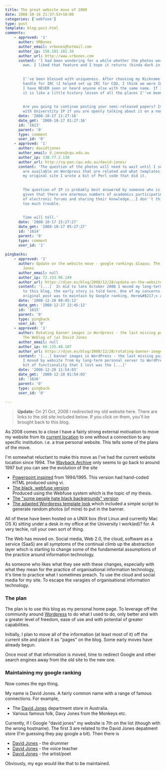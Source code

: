 ```yaml
---
title: The great website move of 2008
date: 2008-10-16 21:37:53+10:00
categories: ['webfuse']
type: post
template: blog-post.html
comments:
    - approved: '1'
      author: VRBones
      author_email: vrbones@hotmail.com
      author_ip: 150.101.181.34
      author_url: http://www.vrbones.com
      content: 'I had been wondering for a while whether the photos were stock or your
        own. I liked that feature and I hope it returns (kinda dark in here ATM)
    
    
        I''ve been blessed with uniqueness. After choosing my Nickname (VRBones) as a
        handle for IRC (I helped set up IRC for CQU, I think we were 2nd or 3rd in Australia),
        I have NEVER seen or heard anyone else with the same name. If I google for ''VRBones''
        it is like a little history lesson of all the places I''ve been on the net.
    
    
        Are you going to continue posting your semi-released papers? Is there any issues
        with Universtity IP if you are openly talking about it on a non-uni site?'
      date: '2008-10-17 11:27:16'
      date_gmt: '2008-10-17 01:27:16'
      id: '1613'
      parent: '0'
      type: comment
      user_id: '0'
    - approved: '1'
      author: davidtjones
      author_email: d.jones@cqu.edu.au
      author_ip: 138.77.2.130
      author_url: http://cq-pan.cqu.edu.au/david-jones/
      content: 'The question of the photos will need to wait until I see what plugins
        are available on Wordpress that are related and what templates they fit within.  On
        my original site I wrote a bit of Perl code that did it.
    
    
        The question of IP is probably best answered by someone who is an IP expert.  But,
        given that there are enormous numbers of academics participating in all sorts
        of electronic forums and sharing their knowledge...I don''t think I''ll get into
        too much trouble.
    
    
        Time will tell.'
      date: '2008-10-17 15:27:27'
      date_gmt: '2008-10-17 05:27:27'
      id: '1614'
      parent: '0'
      type: comment
      user_id: '1'
    
pingbacks:
    - approved: '1'
      author: Update on the website move - google rankings &laquo; The Weblog of (a) David
        Jones
      author_email: null
      author_ip: 72.233.96.149
      author_url: https://djon.es/blog/2008/12/28/update-on-the-website-move-google-rankings/
      content: '[...]  In mid to late October 2008 I moved my long-term personal website
        to this blog, the early story is told here. One of my concerns voiced in that
        original post was to maintain by Google ranking. Here&#8217;s an [...]'
      date: '2008-12-28 08:45:12'
      date_gmt: '2008-12-27 22:45:12'
      id: '1615'
      parent: '0'
      type: pingback
      user_id: '0'
    - approved: '1'
      author: Rotating banner images in Wordpress - the last missing puzzle piece &laquo;
        The Weblog of (a) David Jones
      author_email: null
      author_ip: 66.135.48.187
      author_url: https://djon.es/blog/2008/12/28/rotating-banner-images-in-wordpress-the-last-missing-puzzle-piece/
      content: '[...] banner images in WordPress - the last missing puzzle&nbsp;piece  When
        I moved by website from my long-term personal server to WordPress.com the one
        bit of functionality that I lost was the [...]'
      date: '2008-12-28 11:54:03'
      date_gmt: '2008-12-28 01:54:03'
      id: '1616'
      parent: '0'
      type: pingback
      user_id: '0'
    
---
```

> **Update:** On 21 Oct, 2008 I redirected my old website here. There are links to the old site included below. If you click on them, you'll be brought back to this blog.

As 2008 comes to a close I have a fairly strong external motivation to move my website from its [current location](http://cq-pan.cqu.edu.au/david-jones/) to one without a connection to any specific institution. i.e. a true personal website. This tells some of the plans of the move.

I'm somewhat reluctant to make this move as I've had the current website location since 1994. The [Wayback Archive](http://web.archive.org/) only seems to go back to around 1997 but you can see the evolution of the site

- [Powerpoint inspired](http://web.archive.org/web/19970117134331/http://cq-pan.cqu.edu.au/david-jones/) from 1994/1995. 
    This version had hand-coded HTML produced using vi.
- [The black, webfuse version](http://web.archive.org/web/19991004232003/http://cq-pan.cqu.edu.au/david-jones/)  
    Produced using the Webfuse system which is the topic of my thesis.
- [The "some people hate black backgrounds" version](http://web.archive.org/web/20040202090843/http://cq-pan.cqu.edu.au/david-jones/)
- [The adapted Wordpress template look](http://web.archive.org/web/20070204042608/http://cq-pan.cqu.edu.au/david-jones/) which included a simple script to generate random photos (of mine) to put in the banner.

All of these have been hosted on a UNIX box (first Linux and currently Mac OS X) sitting under a desk in my office at the University I work(ed)? for. A very techie, roll your own sort of thing.

The Web has moved on. Social media, Web 2.0, the cloud, software as a service (SaaS) are all symptoms of the continual climb up the abstraction layer which is starting to change some of the fundamental assumptions of the practice around information technology.

As someone who likes what they see with these changes, especially with what they mean for the practice of organisational information technology, it's time to practice what I sometimes preach. To use the cloud and social media for my site. To escape the varagies of organisational information technology.

### The plan

The plan is to use this blog as my personal home page. To leverage off the community around [Wordpress](http://www.wordpress.com/) to do what I used to do, only better and with a greater level of freedom, ease of use and with potential of greater capabilities.

Initially, I plan to move all of the information (at least most of it) off the current site and place it as "pages" on the blog. Some early moves have already begun.

Once most of that information is moved, time to redirect Google and other search engines away from the old site to the new one.

### Maintaining my google ranking

Now comes the ego thing.

My name is David Jones. A fairly common name with a range of famous connections. For example,

- The [David Jones](http://www.davidjones.com.au/) department store in Australia.
- Various famous folk, Davy Jones from the Monkeys etc.

Currently, if I Google "david jones" my website is 7th on the list (though with the wrong hostname). The first 3 are related to the David Jones depatment store (I'm guessing they pay google a bit). Then there is

- [David Jones](http://www.davidjonesdrums.com.au/) - the drummer
- [David Jones](http://www.voiceteacher.com/) - the voice teacher
- [David Jones](http://www.cwru.edu/artsci/engl/VSALM/mod/dresch/index.html) - the artist/poet

Obviously, my ego would like that to be maintained.